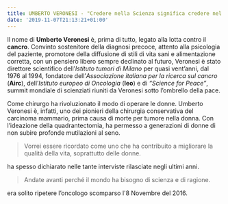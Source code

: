 ```yaml
---
title: UMBERTO VERONESI - "Credere nella Scienza significa credere nel Futuro"
date: '2019-11-07T21:13:21+01:00'
---
```

Il nome di **Umberto Veronesi** è, prima di tutto, legato alla lotta contro il **cancro**. Convinto sostenitore della diagnosi precoce, attento alla psicologia del paziente, promotore della diffusione di stili di vita sani e alimentazione corretta, con un pensiero libero sempre declinato al futuro, Veronesi è stato direttore scientifico dell’_Istituto tumori di Milano_ per quasi vent’anni, dal 1976 al 1994, fondatore dell’_Associazione italiana per la ricerca sul cancro_ (**Airc**), dell’_Istituto europeo di Oncologia_ (**Ieo**) e di _“Science for Peace”_, summit mondiale di scienziati riuniti da Veronesi sotto l’ombrello della pace.

Come chirurgo ha rivoluzionato il modo di operare le donne. Umberto Veronesi è, infatti, uno dei pionieri della chirurgia conservativa del carcinoma mammario, prima causa di morte per tumore nella donna. Con l’ideazione della quadrantectomia, ha permesso a generazioni di donne di non subire profonde mutilazioni al seno.

> Vorrei essere ricordato come uno che ha contribuito a migliorare la qualità della vita, soprattutto delle donne.

 ha spesso dichiarato nelle tante interviste rilasciate negli ultimi anni.

> Andate avanti perché il mondo ha bisogno di scienza e di ragione.

era solito ripetere l’oncologo scomparso l'8 Novembre del 2016.
